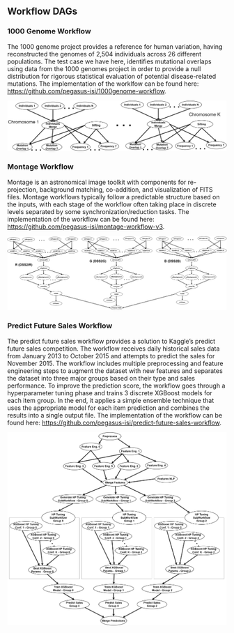 ## Workflow DAGs

### 1000 Genome Workflow

The 1000 genome project provides a reference for human variation, having reconstructed the genomes of 2,504 individuals across 26 different populations. The test case we have here, identifies mutational overlaps using data from the 1000 genomes project in order to provide a null distribution for rigorous statistical evaluation of potential disease-related mutations. The implementation of the worklfow can be found here: https://github.com/pegasus-isi/1000genome-workflow.

<p align="center">
<img src="../images/1000genome-workflow.png" alt="1000 Genome Workflow"/>
</p>

### Montage Workflow

Montage is an astronomical image toolkit with components for re-projection, background matching, co-addition, and visualization of FITS files. Montage workflows typically follow a predictable structure based on the inputs, with each stage of the workflow often taking place in discrete levels separated by some synchronization/reduction tasks. The implementation of the workflow can be found here:  https://github.com/pegasus-isi/montage-workflow-v3.

<p align="center">
<img src="../images/montage-workflow.png" alt="Montage Workflow"/>
</p>

### Predict Future Sales Workflow

The predict future sales workflow provides a solution to Kaggle’s predict future sales competition. The workflow receives daily historical sales data from January 2013 to October 2015 and attempts to predict the sales for November 2015. The workflow includes multiple preprocessing and feature engineering steps to augment the dataset with new features and separates the dataset into three major groups based on their type and sales performance. To improve the prediction score, the workflow goes through a hyperparameter tuning phase and trains 3 discrete XGBoost models for each item group. In the end, it applies a simple ensemble technique that uses the appropriate model for each item prediction and combines the results into a single output file. The implementation of the workflow can be found here: https://github.com/pegasus-isi/predict-future-sales-workflow.

<p align="center">
<img src="../images/predict-future-sales-workflow.png" alt="Predict Future Sales Workflow"/>
</p>
